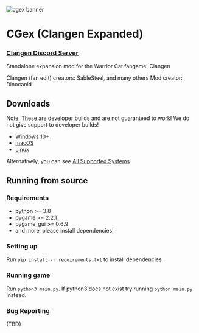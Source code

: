![cgex banner](https://github.com/Dinocanid/clangen_expanded/assets/20864790/ecc1c048-1232-4a0c-8881-76c9cf12b624)

# CGex (Clangen Expanded)

### [Clangen Discord Server](https://discord.gg/rnFQqyPZ7K)

Standalone expansion mod for the Warrior Cat fangame, Clangen

Clangen (fan edit) creators: SableSteel, and many others
Mod creator: Dinocanid

## Downloads
Note: These are developer builds and are not guaranteed to work!
We do not give support to developer builds!
- [Windows 10+](https://nightly.link/ClanGenOfficial/clangen/workflows/build/development/Clangen_Win64_Windows10%2B.zip)
- [macOS](https://nightly.link/ClanGenOfficial/clangen/workflows/build/development/Clangen_macOS64.dmg.zip)
- [Linux](https://nightly.link/ClanGenOfficial/clangen/workflows/build/development/Clangen_Linux64_glibc2.35%2B.tar.xz.zip)

Alternatively, you can see [All Supported Systems](https://nightly.link/ClanGenOfficial/clangen/workflows/build/development)

## Running from source
### Requirements
- python >= 3.8
- pygame >= 2.2.1
- pygame_gui >= 0.6.9
- and more, please install dependencies!

### Setting up
Run `pip install -r requirements.txt` to install dependencies. 

### Running game
Run `python3 main.py`. If python3 does not exist try running `python main.py` instead.

### Bug Reporting
(TBD)
